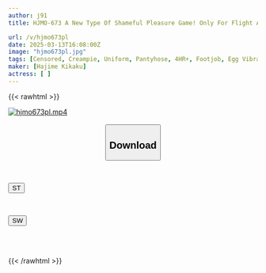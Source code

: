 ```yaml
---
author: j91
title: HJMO-673 A New Type Of Shameful Pleasure Game! Only For Flight Attendants With Beautiful Legs In Black Pantyhose. Special Fixed Remote Control Rotor Footjob Mutual Orgasm Challenge. If You Can Make Her Cum First, You'll Get 1 Million Yen! Will The Airline Girl Who Can Withstand The Pleasure Of The Remote Control End Up Getting Fucked Raw And Creampied By A Huge Dick That Has No Endurance?

url: /v/hjmo673pl
date: 2025-03-13T16:08:00Z
image: "hjmo673pl.jpg"
tags: [Censored, Creampie, Uniform, Pantyhose, 4HR+, Footjob, Egg Vibrator	]
maker: [Hajime Kikaku]
actress: [ ]
---
```



{{< rawhtml >}}

<div class="video" data-videoid="gdRbvekaQxcYVa">
    <a href="javascript:;">
        <img src="/v/hjmo673pl/hjmo673pl.jpg" width="WIDTH" height="HEIGHT" alt="hjmo673pl.mp4" loading="lazy">
    </a>
</div>

<script type="text/javascript" src="https://j91.asia/asset/on-demand-st.js"></script>

<br>
  <link rel="stylesheet" href="https://j91.asia/asset/bs5.css">
  
  <center>
  <button class="btn btn-primary" type="button" data-bs-toggle="collapse" data-bs-target=".multi-collapse" aria-expanded="false" aria-controls="multiCollapseExample1 multiCollapseExample2"><h2>Download</h2></button></center>
</p>
<div class="row">
  <div class="col">
    <div class="collapse multi-collapse" id="multiCollapseExample1">
      <div class="card card-body">
	      	      <br>
<div class="buttons">  
<p><a href="/v/hjmo673pl/st.html" target="_blank"><button class="btn-hover color-3"><i class="fa fa-download"></i> ST</button></a></p></div>
    </div>
  </div>
</div>
  <div class="col">
    <div class="collapse multi-collapse" id="multiCollapseExample2">
      <div class="card card-body">
	      <br>
<div class="buttons">
<p><a href="/v/hjmo673pl/sw.html" target="_blank"><button class="btn-hover color-2"><i class="fa fa-download"></i> SW</button></a></p></div>
<br><br>
      </div>
    </div>
  </div>
</div>

{{< /rawhtml >}}